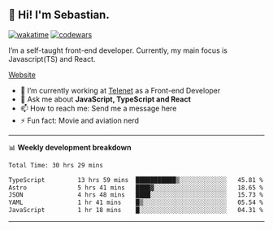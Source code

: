 ## 👋 Hi! I'm Sebastian.

[![wakatime](https://wakatime.com/badge/user/df0036c6-328a-4a39-be9b-e49417ed22a1.svg)](https://wakatime.com/@df0036c6-328a-4a39-be9b-e49417ed22a1)
[![codewars](https://www.codewars.com/users/sebavuye/badges/small)](https://www.codewars.com/users/sebavuye)

I’m a self-taught front-end developer. Currently, my main focus is Javascript(TS) and React.

[Website](https://sebastianvuye.be)

- 🔭 I’m currently working at [Telenet](https://telenet.be/) as a Front-end Developer
- 💬 Ask me about **JavaScript, TypeScript and React**
- 📫 How to reach me: Send me a message here
- ⚡ Fun fact: Movie and aviation nerd

-------

📊 **Weekly development breakdown**

<!--START_SECTION:waka-->

```txt
Total Time: 30 hrs 29 mins

TypeScript         13 hrs 59 mins  ███████████▒░░░░░░░░░░░░░   45.81 %
Astro              5 hrs 41 mins   ████▓░░░░░░░░░░░░░░░░░░░░   18.65 %
JSON               4 hrs 48 mins   ████░░░░░░░░░░░░░░░░░░░░░   15.73 %
YAML               1 hr 41 mins    █▒░░░░░░░░░░░░░░░░░░░░░░░   05.54 %
JavaScript         1 hr 18 mins    █░░░░░░░░░░░░░░░░░░░░░░░░   04.31 %
```

<!--END_SECTION:waka-->
-------
